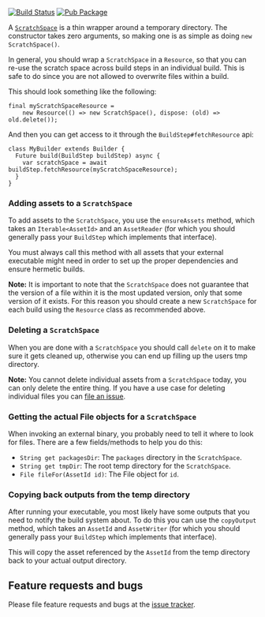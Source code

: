 [![Build Status](https://travis-ci.org/dart-lang/build.svg?branch=master)](https://travis-ci.org/dart-lang/build)
[![Pub Package](https://img.shields.io/pub/v/scratch_space.svg)](https://pub.dev/packages/scratch_space)

A [`ScratchSpace`][dartdoc:ScratchSpace] is a thin wrapper around a temporary
directory. The constructor takes zero arguments, so making one is as simple as
doing `new ScratchSpace()`.

In general, you should wrap a `ScratchSpace` in a `Resource`, so that you can
re-use the scratch space across build steps in an individual build. This is
safe to do since you are not allowed to overwrite files within a build.

This should look something like the following:

```
final myScratchSpaceResource =
    new Resource(() => new ScratchSpace(), dispose: (old) => old.delete());
```

And then you can get access to it through the `BuildStep#fetchResource` api:

```
class MyBuilder extends Builder {
  Future build(BuildStep buildStep) async {
    var scratchSpace = await buildStep.fetchResource(myScratchSpaceResource);
  }
}
```

### Adding assets to a `ScratchSpace`

To add assets to the `ScratchSpace`, you use the `ensureAssets` method, which
takes an `Iterable<AssetId>` and an `AssetReader` (for which you should
generally pass your `BuildStep` which implements that interface).

You must always call this method with all assets that your external executable
might need in order to set up the proper dependencies and ensure hermetic
builds.

**Note:** It is important to note that the `ScratchSpace` does not guarantee
that the version of a file within it is the most updated version, only that
some version of it exists. For this reason you should create a new
`ScratchSpace` for each build using the `Resource` class as recommended above.

### Deleting a `ScratchSpace`

When you are done with a `ScratchSpace` you should call `delete` on it to make
sure it gets cleaned up, otherwise you can end up filling up the users tmp
directory.

**Note:** You cannot delete individual assets from a `ScratchSpace` today, you
can only delete the entire thing. If you have a use case for deleting
individual files you can [file an issue][tracker].

### Getting the actual File objects for a `ScratchSpace`

When invoking an external binary, you probably need to tell it where to look
for files. There are a few fields/methods to help you do this:

  * `String get packagesDir`: The `packages` directory in the `ScratchSpace`.
  * `String get tmpDir`: The root temp directory for the `ScratchSpace`.
  * `File fileFor(AssetId id)`: The File object for `id`.

### Copying back outputs from the temp directory

After running your executable, you most likely have some outputs that you
need to notify the build system about. To do this you can use the `copyOutput`
method, which takes an `AssetId` and `AssetWriter` (for which you should
generally pass your `BuildStep` which implements that interface).

This will copy the asset referenced by the `AssetId` from the temp directory
back to your actual output directory.

## Feature requests and bugs

Please file feature requests and bugs at the [issue tracker][tracker].

[tracker]: https://github.com/dart-lang/build/issues
[dartdoc:ScratchSpace]: https://pub.dev/documentation/scratch_space/latest/scratch_space/ScratchSpace-class.html
